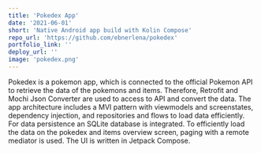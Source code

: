 ```yaml
---
title: 'Pokedex App'
date: '2021-06-01'
short: 'Native Android app build with Kolin Compose'
repo_url: 'https://github.com/ebnerlena/pokedex'
portfolio_link: ''
deploy_url: ''
image: 'pokedex.png'
---
```


Pokedex is a pokemon app, which is connected to the official Pokemon API to
retrieve the data of the pokemons and items. Therefore, Retrofit and Mochi Json
Converter are used to access to API and convert the data.
The app architecture includes a MVI pattern with viewmodels and screenstates,
dependency injection, and repositories and flows to load data efficiently. For data
persistence an SQLite database is integrated. To efficiently load the data on the
pokedex and items overview screen, paging with a remote mediator is used. The UI
is written in Jetpack Compose.
